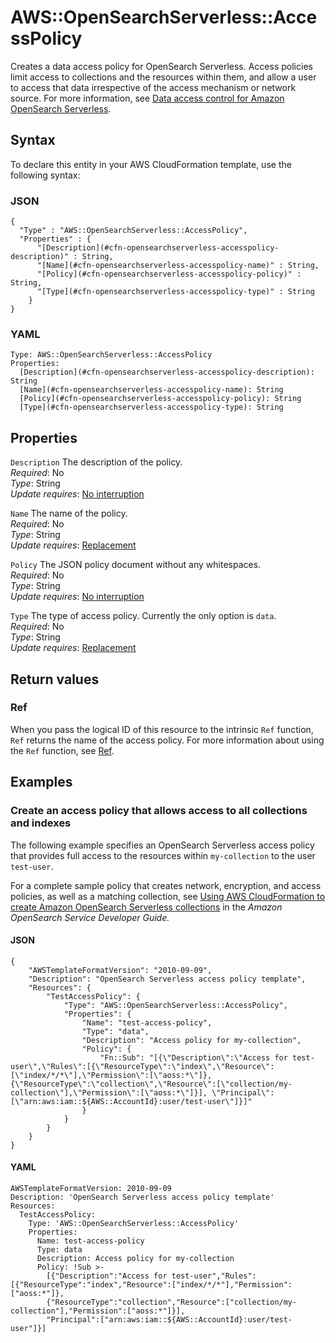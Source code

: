 # AWS::OpenSearchServerless::AccessPolicy<a name="aws-resource-opensearchserverless-accesspolicy"></a>

Creates a data access policy for OpenSearch Serverless\. Access policies limit access to collections and the resources within them, and allow a user to access that data irrespective of the access mechanism or network source\. For more information, see [Data access control for Amazon OpenSearch Serverless](https://docs.aws.amazon.com/opensearch-service/latest/developerguide/serverless-data-access.html)\.

## Syntax<a name="aws-resource-opensearchserverless-accesspolicy-syntax"></a>

To declare this entity in your AWS CloudFormation template, use the following syntax:

### JSON<a name="aws-resource-opensearchserverless-accesspolicy-syntax.json"></a>

```
{
  "Type" : "AWS::OpenSearchServerless::AccessPolicy",
  "Properties" : {
      "[Description](#cfn-opensearchserverless-accesspolicy-description)" : String,
      "[Name](#cfn-opensearchserverless-accesspolicy-name)" : String,
      "[Policy](#cfn-opensearchserverless-accesspolicy-policy)" : String,
      "[Type](#cfn-opensearchserverless-accesspolicy-type)" : String
    }
}
```

### YAML<a name="aws-resource-opensearchserverless-accesspolicy-syntax.yaml"></a>

```
Type: AWS::OpenSearchServerless::AccessPolicy
Properties: 
  [Description](#cfn-opensearchserverless-accesspolicy-description): String
  [Name](#cfn-opensearchserverless-accesspolicy-name): String
  [Policy](#cfn-opensearchserverless-accesspolicy-policy): String
  [Type](#cfn-opensearchserverless-accesspolicy-type): String
```

## Properties<a name="aws-resource-opensearchserverless-accesspolicy-properties"></a>

`Description`  <a name="cfn-opensearchserverless-accesspolicy-description"></a>
The description of the policy\.  
*Required*: No  
*Type*: String  
*Update requires*: [No interruption](https://docs.aws.amazon.com/AWSCloudFormation/latest/UserGuide/using-cfn-updating-stacks-update-behaviors.html#update-no-interrupt)

`Name`  <a name="cfn-opensearchserverless-accesspolicy-name"></a>
The name of the policy\.  
*Required*: No  
*Type*: String  
*Update requires*: [Replacement](https://docs.aws.amazon.com/AWSCloudFormation/latest/UserGuide/using-cfn-updating-stacks-update-behaviors.html#update-replacement)

`Policy`  <a name="cfn-opensearchserverless-accesspolicy-policy"></a>
The JSON policy document without any whitespaces\.  
*Required*: No  
*Type*: String  
*Update requires*: [No interruption](https://docs.aws.amazon.com/AWSCloudFormation/latest/UserGuide/using-cfn-updating-stacks-update-behaviors.html#update-no-interrupt)

`Type`  <a name="cfn-opensearchserverless-accesspolicy-type"></a>
The type of access policy\. Currently the only option is `data`\.  
*Required*: No  
*Type*: String  
*Update requires*: [Replacement](https://docs.aws.amazon.com/AWSCloudFormation/latest/UserGuide/using-cfn-updating-stacks-update-behaviors.html#update-replacement)

## Return values<a name="aws-resource-opensearchserverless-accesspolicy-return-values"></a>

### Ref<a name="aws-resource-opensearchserverless-accesspolicy-return-values-ref"></a>

When you pass the logical ID of this resource to the intrinsic `Ref` function, `Ref` returns the name of the access policy\. For more information about using the `Ref` function, see [Ref](https://docs.aws.amazon.com/AWSCloudFormation/latest/UserGuide/intrinsic-function-reference-ref.html)\.

## Examples<a name="aws-resource-opensearchserverless-accesspolicy--examples"></a>

### Create an access policy that allows access to all collections and indexes<a name="aws-resource-opensearchserverless-accesspolicy--examples--Create_an_access_policy_that_allows_access_to_all_collections_and_indexes"></a>

The following example specifies an OpenSearch Serverless access policy that provides full access to the resources within `my-collection` to the user `test-user`\.

For a complete sample policy that creates network, encryption, and access policies, as well as a matching collection, see [Using AWS CloudFormation to create Amazon OpenSearch Serverless collections](https://docs.aws.amazon.com/opensearch-service/latest/developerguide/serverless-cfn.html) in the *Amazon OpenSearch Service Developer Guide\.*

#### JSON<a name="aws-resource-opensearchserverless-accesspolicy--examples--Create_an_access_policy_that_allows_access_to_all_collections_and_indexes--json"></a>

```
{
    "AWSTemplateFormatVersion": "2010-09-09",
    "Description": "OpenSearch Serverless access policy template",
    "Resources": {
        "TestAccessPolicy": {
            "Type": "AWS::OpenSearchServerless::AccessPolicy",
            "Properties": {
                "Name": "test-access-policy",
                "Type": "data",
                "Description": "Access policy for my-collection",
                "Policy": {
                    "Fn::Sub": "[{\"Description\":\"Access for test-user\",\"Rules\":[{\"ResourceType\":\"index\",\"Resource\":[\"index/*/*\"],\"Permission\":[\"aoss:*\"]}, {\"ResourceType\":\"collection\",\"Resource\":[\"collection/my-collection\"],\"Permission\":[\"aoss:*\"]}], \"Principal\":[\"arn:aws:iam::${AWS::AccountId}:user/test-user\"]}]"
                }
            }
        }
    }
}
```

#### YAML<a name="aws-resource-opensearchserverless-accesspolicy--examples--Create_an_access_policy_that_allows_access_to_all_collections_and_indexes--yaml"></a>

```
AWSTemplateFormatVersion: 2010-09-09
Description: 'OpenSearch Serverless access policy template'
Resources:
  TestAccessPolicy:
    Type: 'AWS::OpenSearchServerless::AccessPolicy'
    Properties:
      Name: test-access-policy
      Type: data
      Description: Access policy for my-collection
      Policy: !Sub >-
        [{"Description":"Access for test-user","Rules":[{"ResourceType":"index","Resource":["index/*/*"],"Permission":["aoss:*"]},
        {"ResourceType":"collection","Resource":["collection/my-collection"],"Permission":["aoss:*"]}],
        "Principal":["arn:aws:iam::${AWS::AccountId}:user/test-user"]}]
```